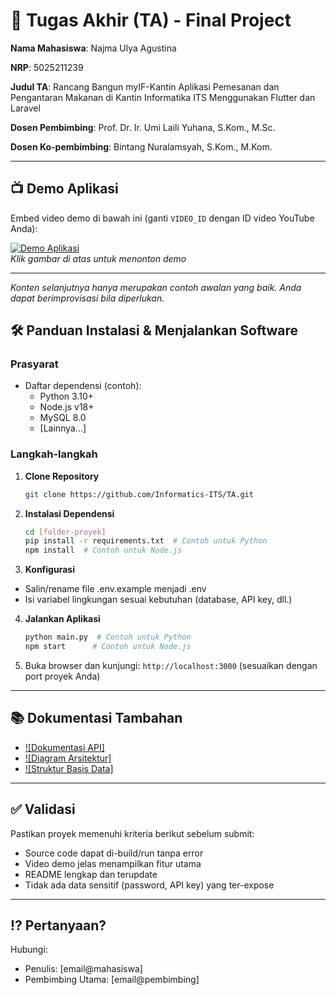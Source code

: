 # 🏁 Tugas Akhir (TA) - Final Project

**Nama Mahasiswa**: Najma Ulya Agustina

**NRP**: 5025211239

**Judul TA**: Rancang Bangun myIF-Kantin Aplikasi Pemesanan dan Pengantaran Makanan di Kantin Informatika ITS Menggunakan Flutter dan Laravel

**Dosen Pembimbing**: Prof. Dr. Ir. Umi Laili Yuhana, S.Kom., M.Sc.
                    
**Dosen Ko-pembimbing**:   Bintang Nuralamsyah, S.Kom., M.Kom.

---

## 📺 Demo Aplikasi  
Embed video demo di bawah ini (ganti `VIDEO_ID` dengan ID video YouTube Anda):  

[![Demo Aplikasi](https://i.ytimg.com/vi/zIfRMTxRaIs/maxresdefault.jpg)](https://www.youtube.com/watch?v=VIDEO_ID)  
*Klik gambar di atas untuk menonton demo*

---

*Konten selanjutnya hanya merupakan contoh awalan yang baik. Anda dapat berimprovisasi bila diperlukan.*

## 🛠 Panduan Instalasi & Menjalankan Software  

### Prasyarat  
- Daftar dependensi (contoh):
  - Python 3.10+
  - Node.js v18+
  - MySQL 8.0
  - [Lainnya...]

### Langkah-langkah  
1. **Clone Repository**  
   ```bash
   git clone https://github.com/Informatics-ITS/TA.git
   ```
2. **Instalasi Dependensi**
   ```bash
   cd [folder-proyek]
   pip install -r requirements.txt  # Contoh untuk Python
   npm install  # Contoh untuk Node.js
   ```
3. **Konfigurasi**
- Salin/rename file .env.example menjadi .env
- Isi variabel lingkungan sesuai kebutuhan (database, API key, dll.)
4. **Jalankan Aplikasi**
   ```bash
   python main.py  # Contoh untuk Python
   npm start      # Contoh untuk Node.js
   ```
5. Buka browser dan kunjungi: `http://localhost:3000` (sesuaikan dengan port proyek Anda)

---

## 📚 Dokumentasi Tambahan

- [![Dokumentasi API]](docs/api.md)
- [![Diagram Arsitektur]](docs/architecture.png)
- [![Struktur Basis Data]](docs/database_schema.sql)

---

## ✅ Validasi

Pastikan proyek memenuhi kriteria berikut sebelum submit:
- Source code dapat di-build/run tanpa error
- Video demo jelas menampilkan fitur utama
- README lengkap dan terupdate
- Tidak ada data sensitif (password, API key) yang ter-expose

---

## ⁉️ Pertanyaan?

Hubungi:
- Penulis: [email@mahasiswa]
- Pembimbing Utama: [email@pembimbing]
